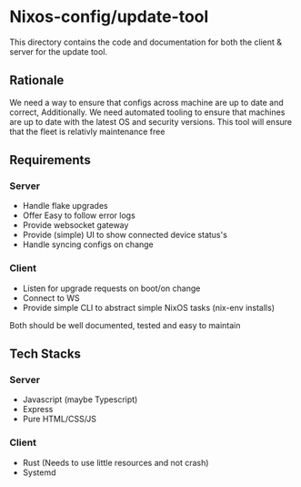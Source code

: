 # Nixos-config/update-tool

This directory contains the code and documentation for both the client & server for the update tool.

## Rationale
We need a way to ensure that configs across machine are up to date and correct, Additionally. We need automated tooling to ensure that machines are up to date with the latest OS and security versions. This tool will ensure that the fleet is relativly maintenance free

## Requirements

### Server
- Handle flake upgrades
- Offer Easy to follow error logs
- Provide websocket gateway
- Provide (simple) UI to show connected device status's
- Handle syncing configs on change

### Client
- Listen for upgrade requests on boot/on change
- Connect to WS
- Provide simple CLI to abstract simple NixOS tasks (nix-env installs)

Both should be well documented, tested and easy to maintain

## Tech Stacks
### Server
- Javascript (maybe Typescript)
- Express
- Pure HTML/CSS/JS

### Client
- Rust (Needs to use little resources and not crash)
- Systemd

